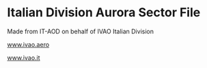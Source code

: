 # Italian Division Aurora Sector File
Made from IT-AOD on behalf of IVAO Italian Division

www.ivao.aero

www.ivao.it
